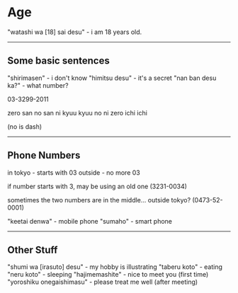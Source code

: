 # Age

"watashi wa [18] sai desu" - i am 18 years old.

---

## Some basic sentences

"shirimasen" - i don't know
"himitsu desu" - it's a secret
"nan ban desu ka?" - what number?

03-3299-2011

zero san no san ni kyuu kyuu no ni zero ichi ichi

(no is dash)

---

## Phone Numbers

in tokyo - starts with 03
outside - no more 03

if number starts with 3, may be using an old one (3231-0034)

sometimes the two numbers are in the middle... outside tokyo? (0473-52-0001)

"keetai denwa" - mobile phone
"sumaho" - smart phone

---

## Other Stuff

"shumi wa [irasuto] desu" - my hobby is illustrating
"taberu koto" - eating
"neru koto" - sleeping
"hajimemashite" - nice to meet you (first time)
"yoroshiku onegaishimasu" - please treat me well (after meeting)